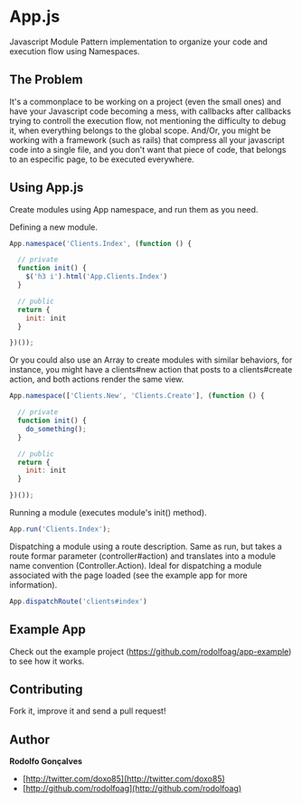 App.js
======

Javascript Module Pattern implementation to organize your code and execution flow using Namespaces.

## The Problem

It's a commonplace to be working on a project (even the small ones) and have your Javascript code becoming a mess, with callbacks after callbacks trying to controll the execution flow, not mentioning the difficulty to debug it, when everything belongs to the global scope.
And/Or, you might be working with a framework (such as rails) that compress all your javascript code into a single file, and you don't want that piece of code, that belongs to an especific page, to be executed everywhere.

## Using App.js

Create modules using App namespace, and run them as you need.

Defining a new module.

```javascript
App.namespace('Clients.Index', (function () {

  // private
  function init() {
    $('h3 i').html('App.Clients.Index')
  }

  // public
  return {
    init: init
  }

})());
```

Or you could also use an Array to create modules with similar behaviors, for instance, you might have a clients#new action that posts to a clients#create action, and both actions render the same view.

```javascript
App.namespace(['Clients.New', 'Clients.Create'], (function () {

  // private
  function init() {
    do_something();
  }

  // public
  return {
    init: init
  }

})());
```

Running a module (executes module's init() method).

```javascript
App.run('Clients.Index');
```

Dispatching a module using a route description. Same as run, but takes a route formar parameter (controller#action) and translates into a module name convention (Controller.Action). Ideal for dispatching a module associated with the page loaded (see the example app for more information).

```javascript
App.dispatchRoute('clients#index')
```

## Example App

Check out the example project (https://github.com/rodolfoag/app-example) to see how it works.

## Contributing

Fork it, improve it and send a pull request!

## Author

**Rodolfo Gonçalves**

+ [http://twitter.com/doxo85](http://twitter.com/doxo85)
+ [http://github.com/rodolfoag](http://github.com/rodolfoag)
